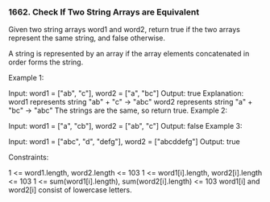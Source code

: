### 1662. Check If Two String Arrays are Equivalent

Given two string arrays word1 and word2, return true if the two arrays represent the same string, and false otherwise.

A string is represented by an array if the array elements concatenated in order forms the string.

 

Example 1:

Input: word1 = ["ab", "c"], word2 = ["a", "bc"]
Output: true
Explanation:
word1 represents string "ab" + "c" -> "abc"
word2 represents string "a" + "bc" -> "abc"
The strings are the same, so return true.
Example 2:

Input: word1 = ["a", "cb"], word2 = ["ab", "c"]
Output: false
Example 3:

Input: word1  = ["abc", "d", "defg"], word2 = ["abcddefg"]
Output: true
 

Constraints:

1 <= word1.length, word2.length <= 103
1 <= word1[i].length, word2[i].length <= 103
1 <= sum(word1[i].length), sum(word2[i].length) <= 103
word1[i] and word2[i] consist of lowercase letters.